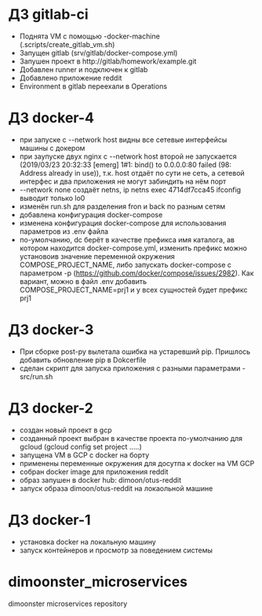 # ДЗ gitlab-ci

- Поднята VM с помощью -docker-machine (.scripts/create_gitlab_vm.sh)
- Запущен gitlab (srv/gitlab/docker-compose.yml)
- Запушен проект в  http://gitlab/homework/example.git
- Добавлен runner и подключен к gitlab
- Добавлено приложение reddit
- Environment в gitlab переехали в Operations



# ДЗ docker-4

- при запуске с --network host видны все сетевые интерфейсы машины с докером
- при заупуске двух nginx с --network host второй не запускается (2019/03/23 20:32:33 [emerg] 1#1: bind() to 0.0.0.0:80 failed (98: Address already in use)), т.к. host отдаёт по сути не сеть, а сетевой интерфес и два приложения не могут забиндить на нём порт
- --network none создаёт netns, ip netns exec 4714df7cca45 ifconfig выводит только lo0
- изменён run.sh для разделения fron и back по разным сетям
- добавлена конфигурация docker-compose
- изменена конфигурация docker-compose для использования параметров из .env файла
- по-умолчанию, dc берёт в качестве префикса имя каталога, ав котором находится docker-compose.yml, изменить префикс можно установоив значение переменной окружения COMPOSE_PROJECT_NAME, либо запускать docker-compose с параметром -p (https://github.com/docker/compose/issues/2982). Как вариант, можно в файл .env добавить COMPOSE_PROJECT_NAME=prj1 и у всех сущностей будет префикс prj1

# ДЗ docker-3

- При сборке post-py вылетала ошибка на устаревший pip. Пришлось добавить обновление pip в Dokcerfile
- сделан скрипт для запуска приложения с разными параметрами - src/run.sh

# ДЗ docker-2

- создан новый проект в gcp
- созданный проект выбран в качестве проекта по-умолчанию для gcloud (gcloud config set project .....)
- запущена VM в GCP с docker на борту
- применены переменные окружения для досутпа к docker на VM GCP
- собран docker image для приложения reddit
- образ запушен в docker hub: dimoon/otus-reddit
- запуск образа dimoon/otus-reddit на локаольной машине

# ДЗ docker-1

- установка docker на локальную машину
- запуск контейнеров и просмотр за поведением системы

# dimoonster_microservices
dimoonster microservices repository
